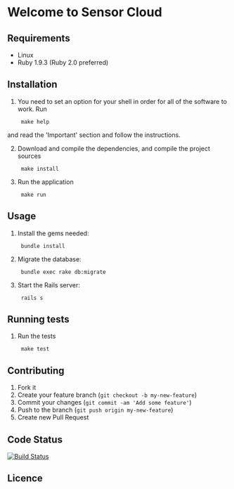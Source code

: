 # Welcome to Sensor Cloud

## Requirements

* Linux
* Ruby 1.9.3 (Ruby 2.0 preferred) 

## Installation

1. You need to set an option for your shell in order for all of the software to work. Run 

        make help

and read the 'Important' section and follow the instructions.

2. Download and compile the dependencies, and compile the project sources
 
        make install

3. Run the application
 
        make run

## Usage

1. Install the gems needed:

        bundle install

2. Migrate the database:

        bundle exec rake db:migrate

3. Start the Rails server:

        rails s

## Running tests

1. Run the tests
 
        make test

## Contributing

1. Fork it
2. Create your feature branch (`git checkout -b my-new-feature`)
3. Commit your changes (`git commit -am 'Add some feature'`)
4. Push to the branch (`git push origin my-new-feature`)
5. Create new Pull Request

## Code Status

[![Build Status](https://travis-ci.org/projectcs13/sensor-cloud-website.png)](https://travis-ci.org/projectcs13/sensor-cloud-website)

## Licence

